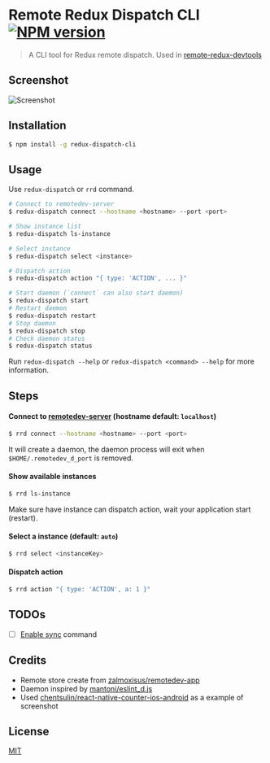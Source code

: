 # Remote Redux Dispatch CLI [![NPM version](http://img.shields.io/npm/v/redux-dispatch-cli.svg?style=flat)](https://www.npmjs.com/package/redux-dispatch-cli)

> A CLI tool for Redux remote dispatch. Used in [remote-redux-devtools](https://github.com/zalmoxisus/remote-redux-devtools)

## Screenshot

![Screenshot](https://cloud.githubusercontent.com/assets/3001525/14658566/56aaecc0-06c7-11e6-8f21-f3503c3faf24.gif)

## Installation

```bash
$ npm install -g redux-dispatch-cli
```

## Usage

Use `redux-dispatch` or `rrd` command.

```bash
# Connect to remotedev-server
$ redux-dispatch connect --hostname <hostname> --port <port>

# Show instance list
$ redux-dispatch ls-instance

# Select instance
$ redux-dispatch select <instance>

# Dispatch action
$ redux-dispatch action "{ type: 'ACTION', ... }"

# Start daemon (`connect` can also start daemon)
$ redux-dispatch start
# Restart daemon
$ redux-dispatch restart
# Stop daemon
$ redux-dispatch stop
# Check daemon status
$ redux-dispatch status
```

Run `redux-dispatch --help` or `redux-dispatch <command> --help` for more information.

## Steps

#### Connect to [remotedev-server](https://github.com/zalmoxisus/remotedev-server) (hostname default: `localhost`)

```bash
$ rrd connect --hostname <hostname> --port <port>
```

It will create a daemon, the daemon process will exit when `$HOME/.remotedev_d_port` is removed.

#### Show available instances

```bash
$ rrd ls-instance
```

Make sure have instance can dispatch action, wait your application start (restart). 

#### Select a instance (default: `auto`)

```bash
$ rrd select <instanceKey>
```

#### Dispatch action

```bash
$ rrd action "{ type: 'ACTION', a: 1 }"
```

## TODOs

- [ ] [Enable sync](https://github.com/zalmoxisus/remotedev-app/blob/master/src/app/store/createRemoteStore.js#L28) command

## Credits

* Remote store create from [zalmoxisus/remotedev-app](https://github.com/zalmoxisus/remotedev-app)
* Daemon inspired by [mantoni/eslint_d.js](https://github.com/mantoni/eslint_d.js)
* Used [chentsulin/react-native-counter-ios-android](https://github.com/chentsulin/react-native-counter-ios-android) as a example of screenshot

## License

[MIT](LICENSE.md)
